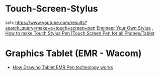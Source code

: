 # Touch-Screen-Stylus
sch: https://www.youtube.com/results?search_query=make+a+touch+screen+pen [Engineer Your Own Stylus](https://youtu.be/nZQPbotWKuk) , [How to make Touch Stylus Pen |Touch Screen Pen for all Phones/Tablet](https://youtu.be/nZQPbotWKuk)

# Graphics Tablet (EMR - Wacom)
- [How Drawing Tablet EMR Pen technology works](https://youtu.be/Vv668I4LEdg)
